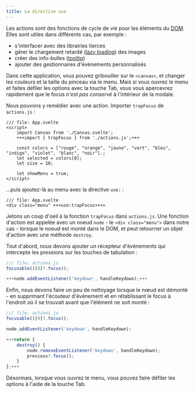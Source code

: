 ```yaml
---
title: La directive use
---
```


Les actions sont des fonctions de cycle de vie pour les éléments du <span class="vo">[DOM](SVELTE_SITE_URL/docs/web#dom)</span>. Elles sont utiles dans différents cas, par exemple :

- s'interfacer avec des librairies tierces
- gérer le chargement retardé (<span class="vo">[lazy loading](SVELTE_SITE_URL/docs/web#lazy-loading)</span>) des images
- créer des info-bulles (<span class="vo">[tooltip](SVELTE_SITE_URL/docs/development#tooltip)</span>)
- ajouter des gestionnaires d'évènements personnalisés

Dans cette application, vous pouvez gribouiller sur le `<canvas>`, et changer les couleurs et la taille du pinceau via le menu. Mais si vous ouvrez le menu et faites défiler les options avec la touche Tab, vous vous apercevrez rapidement que le focus _n'est pas conservé_ à l'intérieur de la modale.

Nous pouvons y remédier avec une action. Importer `trapFocus` de `actions.js` :

```svelte
/// file: App.svelte
<script>
	import Canvas from './Canvas.svelte';
	+++import { trapFocus } from './actions.js';+++

	const colors = ["rouge", "orange", "jaune", "vert", "bleu", "indigo", "violet", "blanc", "noir"].;
	let selected = colors[0];
	let size = 10;

	let showMenu = true;
</script>
```

...puis ajoutez-là au menu avec la directive `use:` :

```svelte
/// file: App.svelte
<div class="menu" +++use:trapFocus+++>
```

Jetons un coup d'oeil à la fonction `trapFocus` dans `actions.js`. Une fonction d'action est appelée avec un noeud `node` - le `<div class="menu">` dans notre cas - lorsque le noeud est monté dans le DOM, et peut retourner un objet d'action avec une méthode `destroy`.

Tout d'abord, nous devons ajouter un récepteur d'événements qui intercepte les pressions sur les touches de tabulation :

```js
/// file: actions.js
focusable()[0]?.focus();

+++node.addEventListener('keydown', handleKeydown);+++
```

Enfin, nous devons faire un peu de nettoyage lorsque le nœud est démonté - en supprimant l'écouteur d'événement et en rétablissant le focus à l'endroit où il se trouvait avant que l'élément ne soit monté :

```js
/// file: actions.js
focusable()[0]?.focus();

node.addEventListener('keydown', handleKeydown);

+++return {
	destroy() {
		node.removeEventListener('keydown', handleKeydown);
		previous?.focus();
	}
};+++
```

Désormais, lorsque vous ouvrez le menu, vous pouvez faire défiler les options à l'aide de la touche Tab.
